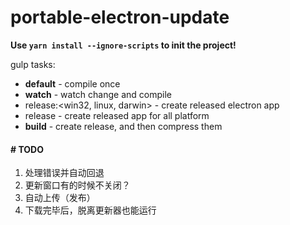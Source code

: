 # portable-electron-update

**Use `yarn install --ignore-scripts` to init the project!**

gulp tasks:
* **default** - compile once
* **watch** - watch change and compile
* release:<win32, linux, darwin> - create released electron app
* release - create released app for all platform
* **build** - create release, and then compress them

#### # TODO
1. 处理错误并自动回退
1. 更新窗口有的时候不关闭？
1. 自动上传（发布）
1. 下载完毕后，脱离更新器也能运行
